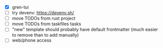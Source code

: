 * [X] gren-tui
* [ ] try devenv: https://devenv.sh/
* [ ] move TODOs from rust project
* [ ] move TODOs from taskfiles tasks
* [ ] "new" template should probably have default frontmatter (much easier to remove than to add manually)
* [ ] web/phone access
